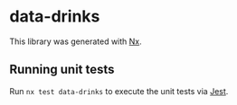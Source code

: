 # data-drinks

This library was generated with [Nx](https://nx.dev).

## Running unit tests

Run `nx test data-drinks` to execute the unit tests via [Jest](https://jestjs.io).
